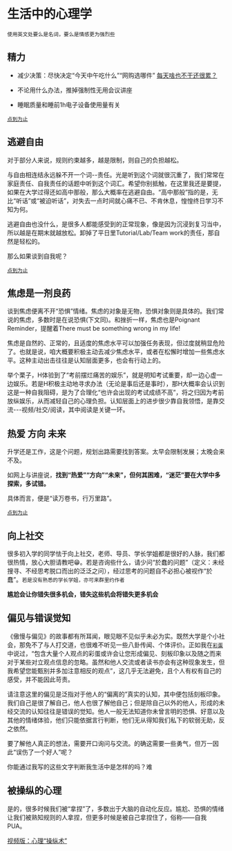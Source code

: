 # 生活中的心理学

`使用英文处要么是名词，要么是情感更为强烈些`

## 精力

- 减少决策：尽快决定“今天中午吃什么”“网购选哪件” [每天啥也不干还很累？](https://www.bilibili.com/video/BV1rC4y177fC/?spm_id_from=333.337.search-card.all.click&vd_source=0dc6908b856d99540893d5721326fc65)

- 不论用什么办法，推掉强制性无用会议讲座

- 睡眠质量和睡前1h电子设备使用量有关

[`点到为止`](/隐藏版/精力.md)

## 逃避自由

对于部分人来说，规则约束越多，越是限制，则自己的负担越松。

与自由相连结永远躲不开一个词--责任。光是听到这个词就很沉重了，我们常常在家庭责任、自我责任的话题中听到这个词汇。希望你别抵触，在这里我还是要提，如果在大学过得还如高中那般，那么大概率在逃避自由。“高中那般”指的是，无比“听话”或“被迫听话”，对失去一点时间就心痛不已、不肯休息，惶惶终日学习不知为何。

逃避自由也没什么，是很多人都能感受到的正常现象，像是因为沉浸到复习当中，所以越是在期末就越放松。卸掉了平日里Tutorial/Lab/Team work的责任，那自然是轻松的。

那么如果谈到自我呢？

[`点到为止`](/隐藏版/逃避自由.md)

## 焦虑是一剂良药

谈到焦虑便离不开“恐惧”情绪。焦虑的对象是无物，恐惧对象则是具体的。我们常说的焦虑，多数时是在说恐惧(下文同)。和挫折一样，焦虑也是Poignant Reminder，提醒着There must be something wrong in my life!

焦虑是自然的、正常的，且适度的焦虑水平可以加强任务表现，但过度就稍显危险了。也就是说，咱大概要积极主动去减少焦虑水平，或者在松懈时增加一些焦虑水平。这种主动出击往往是认知层面更多，也会有行动上的。

举个栗子，H体验到了“考前摆烂痛苦的娱乐”，就是明知考试重要，却一边心虚一边娱乐。若是H积极主动地寻求办法（无论是事后还是事时），那H大概率会认识到这是一种自我阻碍，是为了合理化“也许会出现的考试成绩不高”，将之归因为考前放纵娱乐，从而减轻自己的心理负担。认知层面上的进步很少靠自我领悟，是靠交流---视频/社交/阅读，其中阅读是关键一环。

## 热爱 方向 未来

升学还是工作，这是个问题，规划出路需要找到答案。太早会限制发展；太晚会来不及。

如网上与讲座说，**找到“热爱”“方向”“未来”，但何其困难，“迷茫”要在大学中多探索，多试错。**

具体而言，便是“读万卷书，行万里路”。

[`点到为止`](/隐藏版/热爱方向与未来.md)

## 向上社交

很多初入学的同学怯于向上社交，老师、导员、学长学姐都是很好的人脉，我们都很热情，放心大胆请教吧😁。若是咨询些什么，请少问“於蠢的问题”（定义：未经搜寻、不经思考脱口而出的泛泛之问），经过思考的问题自不必担心被视作“於蠢”。`若是没有熟悉的学长学姐，亦可来群里约作者`

**尴尬会让你错失很多机会，错失这些机会将错失更多机会**

## 偏见与错误觉知

《傲慢与偏见》的故事都有所耳闻，眼见眼不见似乎未必为实。既然大学是个小社会，那免不了与人打交道，也很难不听见一些八卦传闻、个体评价。正如我在[`彩蛋`](/隐藏版/彩蛋.md)中说过，“包含大量个人观点的彩蛋或许会让您形成偏见、刻板印象以及随之而来对于某些对立观点信息的忽略。虽然和他人交流或者读书亦会有这种现象发生，但我希望您能甄别并多加注意相反的观点”，这几乎无法避免，且个人有权有自己的感受，并不能因此苛责。

请注意这里的偏见是泛指对于他人的“偏离的”真实的认知，其中便包括刻板印象。我们自己是很了解自己，他人也很了解他自己；但是除自己以外的他人，形成的未经交流的认知往往是错误的觉知。他人一般无法知道你未曾言明的恐惧、好意以及其他的情绪体验，他们只能依据言行判断，他们无从得知我们私下的软弱无助，反之依然。

要了解他人真正的想法，需要开口询问与交流。的确这需要一些勇气，但万一因此“误伤了一个好人”呢？

你能通过我写的这些文字判断我生活中是怎样的吗？难

## 被操纵的心理

是的，很多时候我们被“拿捏”了，多数出于大脑的自动化反应。尴尬、恐惧的情绪让我们被熟知规则的人拿捏，但更多时候是被自己拿捏住了，俗称——自我PUA。

[视频版：心理“操纵术”](https://www.bilibili.com/video/BV1tC4y1L7a1/?spm_id_from=333.999.0.0&vd_source=0dc6908b856d99540893d5721326fc65)

